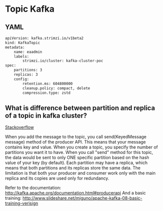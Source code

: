 # Topic Kafka

## YAML

```bash
apiVersion: kafka.strimzi.io/v1beta2 
kind: KafkaTopic 
metadata: 
    name: eaadmin 
    labels: 
        strimzi.io/cluster: kafka-cluster-poc 
spec: 
    partitions: 3 
    replicas: 3 
    config: 
        retention.ms: 604800000 
        cleanup.policy: compact, delete 
        compression.type: zstd 
```

## What is difference between partition and replica of a topic in kafka cluster?

[Stackoverflow](https://stackoverflow.com/questions/27150925/what-is-difference-between-partition-and-replica-of-a-topic-in-kafka-cluster)

When you add the message to the topic, you call send(KeyedMessage message) method of the producer API. This means that your message contains key and value. When you create a topic, you specify the number of partitions you want it to have. When you call "send" method for this topic, the data would be sent to only ONE specific partition based on the hash value of your key (by default). Each partition may have a replica, which means that both partitions and its replicas store the same data. The limitation is that both your producer and consumer work only with the main replica and its copies are used only for redundancy.

Refer to the documentation: http://kafka.apache.org/documentation.html#producerapi And a basic training: http://www.slideshare.net/miguno/apache-kafka-08-basic-training-verisign